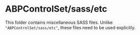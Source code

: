 # ABPControlSet/sass/etc

This folder contains miscellaneous SASS files. Unlike `"ABPControlSet/sass/etc"`, these files
need to be used explicitly.
